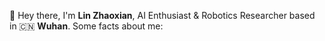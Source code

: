 👋 Hey there, I'm **Lin Zhaoxian**,
AI Enthusiast & Robotics Researcher based in 🇨🇳 **Wuhan**.
Some facts about me:
<!--
**LzxOL/LzxOL** is a ✨ _special_ ✨ repository because its `README.md` (this file) appears on your GitHub profile.

Here are some ideas to get you started:

- 🎓 Junior undergraduate at **Wuhan University of Technology**, majoring in **Measurement & Control Technology and Instruments**;
- 🤖 Passionate about **AI & Embodied Intelligence**, aiming to work in this field in the future;
- 🏆 Recipient of multiple **national-level awards** in **AI & Robotics** competitions;
- 🔍 Currently researching **semantic segmentation in OFF-ROAD scenarios**.
 [`leetcode`](https://leetcode.cn/u/hcZvb79YVi/)
--!>
